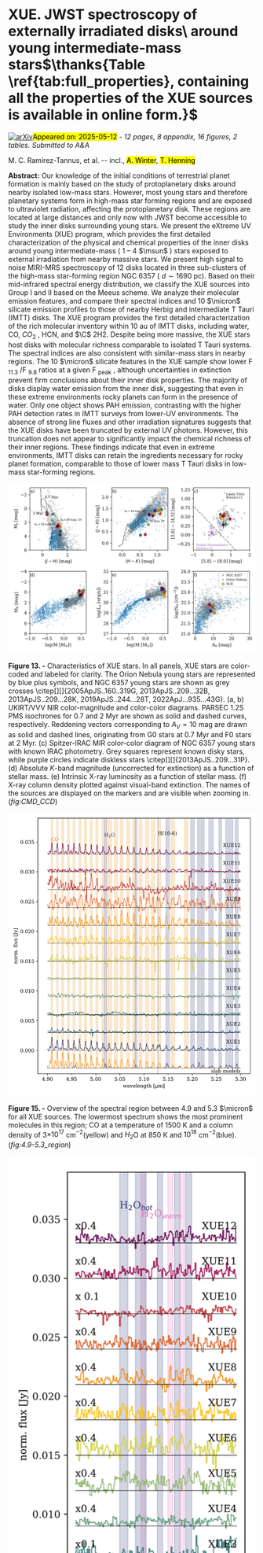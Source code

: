 <div class="macros" style="visibility:hidden;">
$\newcommand{\ensuremath}{}$
$\newcommand{\xspace}{}$
$\newcommand{\object}[1]{\texttt{#1}}$
$\newcommand{\farcs}{{.}''}$
$\newcommand{\farcm}{{.}'}$
$\newcommand{\arcsec}{''}$
$\newcommand{\arcmin}{'}$
$\newcommand{\ion}[2]{#1#2}$
$\newcommand{\textsc}[1]{\textrm{#1}}$
$\newcommand{\hl}[1]{\textrm{#1}}$
$\newcommand{\footnote}[1]{}$
$\newcommand{\vdag}{(v)^\dagger}$
$\newcommand$
$\newcommand$
$\newcommand$
$\newcommand{\green}[1]{\textcolor{mygreen}{#1}}$
$\newcommand{\red}[1]{\textcolor{myred}{#1}}$
$\newcommand{\yellow}[1]{\textcolor{myyellow}{#1}}$
$\newcommand{\purple}[1]{\textcolor{mypurple}{#1}}$
$\newcommand{\arraystretch}{1.3}$
$\newcommand{\nodata}{...}$
$\newcommand{\yes}{\green{\ding{51}}}$
$\newcommand{\no}{\red{\ding{55}}}$
$\newcommand{\maybe}{\yellow{\ding{51}^{?}}}$
$\newcommand{\ngc6357}{NGC 6357}$
$\newcommand{\mys}{MYStIX}$
$\newcommand{\Hii}{H {\sc ii}}$
$\newcommand{\micron}{\mum}$
$\newcommand{\kms}{km s^{-1}}$
$\newcommand{\cmss}{cm s^{-2}}$
$\newcommand{\lsol}{L_{\odot}}$
$\newcommand{\msun}{M_{\odot}}$
$\newcommand{\msol}{M_{\odot}}$
$\newcommand{\rsol}{R_{\odot}}$
$\newcommand{\rsun}{R_{\odot}}$
$\newcommand{\Rsun}{R_{\odot}}$
$\newcommand{\s}{\sigma}$
$\newcommand{\w}{\omega}$
$\newcommand{\vsini}{v \sin i}$
$\newcommand{\sigrms}{\sigma_\mathrm{rms}}$
$\newcommand{\srv}{\sigma_\mathrm{RV}}$
$\newcommand{\Msol}{M_\odot}$
$\newcommand{\Msun}{M_\odot}$
$\newcommand{\Lsol}{L_\odot}$
$\newcommand{\Lsun}{L_\odot}$
$\newcommand{\s}{\sigma}$
$\newcommand{\feros}{{\sc feros}}$
$\newcommand{\lco}{{\sc lco}}$
$\newcommand{\uves}{{\sc uves}}$
$\newcommand{\iacob}{{\sc iacob}}$
$\newcommand{\l}{\lambda}$
$\newcommand{\ll}{\lambda\lambda}$
$\newcommand{\palp}{Pa~\alpha}$
$\newcommand{\palph}{Pa~\alpha}$
$\newcommand{\palpha}{Pa~\alpha}$
$\newcommand{\pbet}{Pa~\beta}$
$\newcommand{\pbeta}{Pa~\beta}$
$\newcommand{\pdelt}{Pa~\delta}$
$\newcommand{\pgam}{Pa~\gamma}$
$\newcommand{\peps}{Pa~\epsilon}$
$\newcommand{\halp}{H~\alpha}$
$\newcommand{\halph}{H~\alpha}$
$\newcommand{\halpha}{H~\alpha}$
$\newcommand{\hbet}{H~\beta}$
$\newcommand{\hdelt}{H~\delta}$
$\newcommand{\hgam}{H~\gamma}$
$\newcommand{\ha}{H {\sc i}}$
$\newcommand{\hb}{H {\sc ii}}$
$\newcommand{\hea}{He {\sc i}}$
$\newcommand{\heb}{He {\sc ii}}$
$\newcommand{\nc}{N {\sc iii}}$
$\newcommand{\fea}{Fe {\sc i}}$
$\newcommand{\nd}{N {\sc iv}}$
$\newcommand{\ne}{N {\sc v}}$
$\newcommand{\mgb}{Mg {\sc ii}}$
$\newcommand{\ob}{O {\sc ii}}$
$\newcommand{\sic}{Si {\sc iii}}$
$\newcommand{\sid}{Si {\sc iv}}$
$\newcommand{\H2O}{H_{2}O}$
$\newcommand{\C2H2}{C_{2}H_{2}}$
$\newcommand{\CO2}{^{12}CO_{2}}$
$\newcommand{\13CO}{^{13}CO_{2}}$
$\newcommand{\13CO2}{^{13}CO_{2}}$
$\newcommand\CH{3+}$</div>



<div id="title">

# XUE. JWST spectroscopy of externally irradiated disks\ around young intermediate-mass stars$\thanks{Table \ref{tab:full_properties}, containing all the properties of the XUE sources is available in online form.}$

</div>
<div id="comments">

[![arXiv](https://img.shields.io/badge/arXiv-2505.06093-b31b1b.svg)](https://arxiv.org/abs/2505.06093)<mark>Appeared on: 2025-05-12</mark> -  _12 pages, 8 appendix, 16 figures, 2 tables. Submitted to A&A_

</div>
<div id="authors">

M. C. Ramírez-Tannus, et al. -- incl., <mark>A. Winter</mark>, <mark>T. Henning</mark>

</div>
<div id="abstract">

**Abstract:** Our knowledge of the initial conditions of terrestrial planet formation is mainly based on the study of  protoplanetary disks around nearby isolated low-mass stars. However, most young stars and therefore planetary systems form in high-mass star forming regions and are exposed to ultraviolet radiation, affecting the protoplanetary disk. These regions are located at large distances and only now with JWST become accessible to study the inner disks surrounding young stars. We present the eXtreme UV Environments (XUE) program, which provides the first detailed characterization of the physical and chemical properties of the inner disks  around young intermediate-mass ( $1$ – $4$  $\msun$ )  stars exposed to external irradiation from nearby massive stars. We present high signal to noise MIRI-MRS spectroscopy of 12 disks located in three sub-clusters of the high-mass star-forming region NGC 6357 ( $d\sim1690$ pc). Based on their mid-infrared spectral energy distribution, we classify the XUE sources into Group I and II based on the Meeus scheme. We analyze their molecular emission features, and compare their spectral indices and 10 $\micron$ silicate emission profiles to those of nearby Herbig and intermediate T Tauri (IMTT) disks. The XUE program provides the first detailed characterization of the rich molecular inventory within 10 au of IMTT disks, including water, CO, $CO_2$ , HCN, and $\C$ 2H2.  Despite being more massive, the XUE stars host disks with molecular richness comparable to isolated T Tauri systems. The spectral indices are also consistent with similar-mass stars in nearby regions. The 10 $\micron$ silicate features in the XUE sample show lower F $_{11.3}$ /F $_{9.8}$ ratios at a given F $_{\mathrm{peak}}$ , although uncertainties in extinction prevent firm conclusions about their inner disk properties. The majority of disks display water emission from the inner disk, suggesting that even in these extreme environments rocky planets can form in the presence of water. Only one object shows PAH emission, contrasting with the higher PAH detection rates in IMTT surveys from lower-UV environments. The absence of strong line fluxes and other irradiation signatures suggests that the XUE disks have been truncated by external UV photons. However, this truncation does not appear to significantly impact the chemical richness of their inner regions. These findings indicate that even in extreme environments, IMTT disks can retain the ingredients necessary for rocky planet formation, comparable to those of lower mass T Tauri disks in low-mass star-forming regions.

</div>

<div id="div_fig1">

<img src="tmp_2505.06093/./figures/CCD_CMD.png" alt="Fig13" width="100%"/>

**Figure 13. -** Characteristics of XUE stars. In all panels, XUE stars are color-coded and labeled for clarity. The Orion Nebula young stars are represented by blue plus symbols, and NGC 6357 young stars are shown as grey crosses \citep[][]{2005ApJS..160..319G, 2013ApJS..209...32B, 2013ApJS..209...28K, 2019ApJS..244...28T, 2022ApJ...935...43G}. (a, b) UKIRT/VVV NIR color-magnitude and color-color diagrams. PARSEC 1.2S PMS isochrones for 0.7 and 2 Myr are shown as solid and dashed curves, respectively. Reddening vectors corresponding to $A_V = 10$ mag are drawn as solid and dashed lines, originating from G0 stars at 0.7 Myr and F0 stars at 2 Myr. (c) Spitzer-IRAC MIR color-color diagram of NGC 6357 young stars with known IRAC photometry. Grey squares represent known disky stars, while purple circles indicate diskless stars \citep[][]{2013ApJS..209...31P}. (d) Absolute $K$-band magnitude (uncorrected for extinction) as a function of stellar mass. (e) Intrinsic X-ray luminosity as a function of stellar mass. (f) X-ray column density plotted against visual-band extinction.
    The names of the sources are displayed on the markers and are visible when zooming in. (*fig:CMD_CCD*)

</div>
<div id="div_fig2">

<img src="tmp_2505.06093/./figures/4.9-5.3_region_overview.png" alt="Fig15" width="100%"/>

**Figure 15. -** Overview of the spectral region between 4.9 and 5.3 $\micron$ for all XUE sources. The lowermost spectrum shows the most prominent molecules in this region; CO at a temperature of 1500 K and a column density of 3$\times10^{17}$ cm$^{-2}$(yellow) and $H_2$O at 850 K and $10^{18}$ cm$^{-2}$(blue). (*fig:4.9-5.3_region*)

</div>
<div id="div_fig3">

<img src="tmp_2505.06093/./figures/23.2-24.25_region_overview.png" alt="Fig7" width="100%"/>

**Figure 7. -** Same as Figure \ref{fig:4.9-5.3_region} but for the region between 23.2 and 24.3 $\micron$. The lowermost spectrum shows warm and hot $H_2$O at 400 K and $2.2\times10^{16}$ cm$^{-2}$(blue) and at 900 K and $2.2\times10^{16}$ cm$^{-2}$(purple). (*fig:23.2-24.25_region*)

</div><div id="qrcode"><img src=https://api.qrserver.com/v1/create-qr-code/?size=100x100&data="https://arxiv.org/abs/2505.06093"></div>